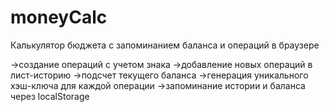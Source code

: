# moneyCalc
Калькулятор бюджета с запоминанием баланса и операций в браузере

->создание операций с учетом знака 
->добавление новых операций в лист-историю
->подсчет текущего баланса
->генерация уникального хэш-ключа для каждой операции
->запоминание истории и баланса через localStorage
